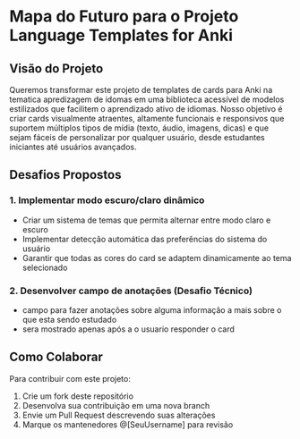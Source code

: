 # Mapa do Futuro para o Projeto Language Templates for Anki
## Visão do Projeto
Queremos transformar este projeto de templates de cards para Anki na tematica apredizagem de idomas em uma biblioteca acessível de modelos estilizados que facilitem o aprendizado ativo de idiomas. Nosso objetivo é criar cards visualmente atraentes, altamente funcionais e responsivos que suportem múltiplos tipos de mídia (texto, áudio, imagens, dicas) e que sejam fáceis de personalizar por qualquer usuário, desde estudantes iniciantes até usuários avançados.

## Desafios Propostos

### 1. Implementar modo escuro/claro dinâmico 
- Criar um sistema de temas que permita alternar entre modo claro e escuro
- Implementar detecção automática das preferências do sistema do usuário
- Garantir que todas as cores do card se adaptem dinamicamente ao tema selecionado

### 2. Desenvolver campo de anotações (Desafio Técnico)
- campo para fazer anotações sobre alguma informação a mais sobre o que esta sendo estudado
- sera mostrado apenas após a o usuario responder o card

## Como Colaborar
Para contribuir com este projeto:
1. Crie um fork deste repositório
2. Desenvolva sua contribuição em uma nova branch
3. Envie um Pull Request descrevendo suas alterações
4. Marque os mantenedores @[SeuUsername] para revisão

